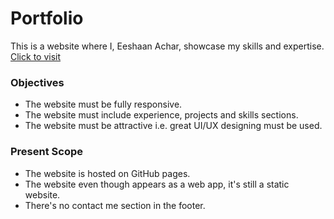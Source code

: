 # Portfolio
This is a website where I, Eeshaan Achar, showcase my skills and expertise. [Click to visit](https://eeshaanachar.github.io/portfolio)

### Objectives
* The website must be fully responsive.
* The website must include experience, projects and skills sections.
* The website must be attractive i.e. great UI/UX designing must be used.

### Present Scope
* The website is hosted on GitHub pages.
* The website even though appears as a web app, it's still a static website.
* There's no contact me section in the footer.